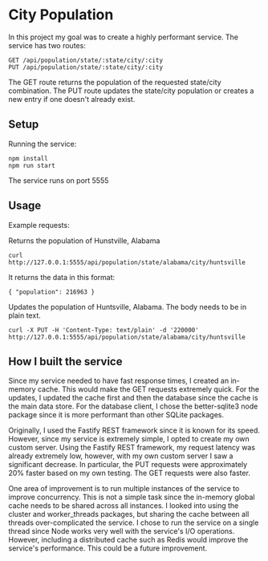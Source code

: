 # City Population

In this project my goal was to create a highly performant service. The service has two routes:

```
GET /api/population/state/:state/city/:city
PUT /api/population/state/:state/city/:city
```
The GET route returns the population of the requested state/city combination. The PUT route updates the state/city population or creates a new entry if one doesn't already exist. 

## Setup

Running the service:
```
npm install
npm run start
```

The service runs on port 5555

## Usage

Example requests:

Returns the population of Hunstville, Alabama
```
curl http://127.0.0.1:5555/api/population/state/alabama/city/huntsville
```
It returns the data in this format:
```
{ "population": 216963 }
```
Updates the population of Huntsville, Alabama. The body needs to be in plain text.
```
curl -X PUT -H 'Content-Type: text/plain' -d '220000' http://127.0.0.1:5555/api/population/state/alabama/city/huntsville
```

## How I built the service
Since my service needed to have fast response times, I created an in-memory cache. This would make the GET requests extremely quick. For the updates, I updated the cache first and then the database since the cache is the main data store. For the database client, I chose the better-sqlite3 node package since it is more performant than other SQLite packages.

Originally, I used the Fastify REST framework since it is known for its speed. However, since my service is extremely simple, I opted to create my own custom server. Using the Fastify REST framework, my request latency was already extremely low, however, with my own custom server I saw a significant decrease. In particular, the PUT requests were approximately 20% faster based on my own testing. The GET requests were also faster.

One area of improvement is to run multiple instances of the service to improve concurrency. This is not a simple task since the in-memory global cache needs to be shared across all instances. I looked into using the cluster and worker_threads packages, but sharing the cache between all threads over-complicated the service. I chose to run the service on a single thread since Node works very well with the service's I/O operations. However, including a distributed cache such as Redis would improve the service's performance. This could be a future improvement.

